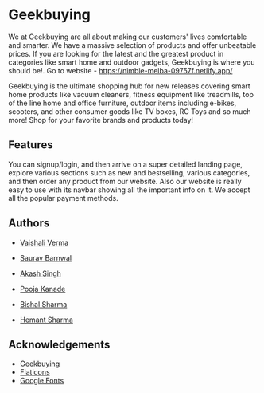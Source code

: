 # Geekbuying

We at Geekbuying are all about making our
customers' lives comfortable and smarter. We
have a massive selection of products and 
offer unbeatable prices. If you are looking 
for the latest and the greatest product in 
categories like smart home and outdoor 
gadgets, Geekbuying is where you should be!.
Go to website - https://nimble-melba-09757f.netlify.app/

Geekbuying is the ultimate shopping hub for 
new releases covering smart home products like 
vacuum cleaners, fitness equipment like 
treadmills, top of the line home and office
furniture, outdoor items including e-bikes, 
scooters, and other consumer goods like TV boxes, 
RC Toys and so much more! Shop for your favorite brands
and products today!

## Features
You can signup/login, and then arrive on
a super detailed landing page,
explore various sections
such as new and bestselling, various categories,
and then order any product from our website.
Also our website is really easy to use with its 
navbar showing all the important info on it.
We accept all the popular payment methods.




## Authors

- [Vaishali Verma](https://github.com/vaishaliverma31)

- [Saurav Barnwal](https://github.com/sauravbarnwal9)

- [Akash Singh](https://github.com/akashsinghdto55)

- [Pooja Kanade](https://github.com/Pooja18668)

- [Bishal Sharma](https://github.com/bishal00sharma)

- [Hemant Sharma](https://github.com/hemant097)


## Acknowledgements
- [Geekbuying](https://www.geekbuying.com/)
- [Flaticons](https://www.flaticon.com/)
- [Google Fonts](https://fonts.google.com/)
